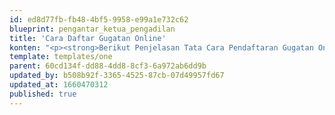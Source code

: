 ```yaml
---
id: ed8d77fb-fb48-4bf5-9958-e99a1e732c62
blueprint: pengantar_ketua_pengadilan
title: 'Cara Daftar Gugatan Online'
konten: "<p><strong>Berikut Penjelasan Tata Cara Pendaftaran Gugatan Online (E-Court):</strong></p><ul><li><p>1. Pilih tujuan pengadilan pendaftaran perkara.</p></li></ul><p><img src=\"\" alt=\"pa negara\"></p><p>2. Pengguna terdaftar mendapatkan nomor registrasi pendaftaran perkara.</p><p><img src=\"\" alt=\"pa negara ecourt\"></p><p>3. Unggah dokumen Surat Kuasa yang telah bermeterai (file bertipe gambar/pdf) dan mengisi judul file.</p><p><img src=\"\" alt=\"ecourt pa negara\"></p><p><img src=\"\" alt=\"pa negara ecourt\"></p><p><img src=\"\" alt=\"ecourt pa negara\"></p><p>4. Mengisi identitas para pihak, diantaranya Status Pihak (Penggugat/Tergugat), Nama, Alamat, Nomor Telepon, Email, Provinsi, Kabupaten, Kecamatan.</p><p><img src=\"\" alt=\"ecourt pa negara\"></p><p><img src=\"\" alt=\"ecourt pa negara\"></p><p>5. Unggah berkas perkara, diantaranya Surat Gugatan, Surat Persetujuan Prinsipal (bertipe gambar/pdf, maksimal ukuran file 2MB).</p><p>\_<img src=\"\" alt=\"ecourt pa negara\"></p><p><img src=\"\" alt=\"ecourt pa negara\"></p><p><img src=\"\" alt=\"ecourt pa negara\"></p><p>6. Data Para Pihak sudah terekam dan melanjutkan ke proses pembayaran panjar perkara.</p><p><img src=\"\" alt=\"ecourt pa negara\"></p><p><img src=\"\" alt=\"ecourt pa negara\"></p>"
template: templates/one
parent: 60cd134f-dd88-4dd8-8cf3-6a972ab6dd9b
updated_by: b508b92f-3365-4525-87cb-07d49957fd67
updated_at: 1660470312
published: true
---
```

